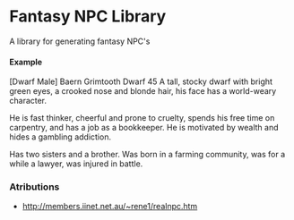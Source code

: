 # Fantasy NPC Library

A library for generating fantasy NPC's

#### Example

[Dwarf Male]
Baern Grimtooth
Dwarf 45
A tall, stocky dwarf with bright green eyes, a crooked nose and blonde hair, his face has a  world-weary character.

He is fast thinker, cheerful and prone to cruelty, spends his free time on carpentry, and has a job as a bookkeeper. He is motivated by wealth and hides a gambling addiction.

Has two sisters and a brother.
Was born in a farming community, was for a while a lawyer, was injured in battle. 


### Atributions
- http://members.iinet.net.au/~rene1/realnpc.htm